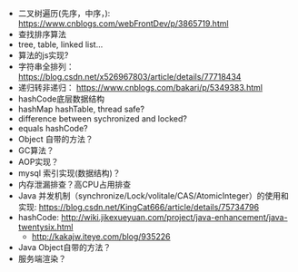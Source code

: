 
- 二叉树遍历(先序，中序，): https://www.cnblogs.com/webFrontDev/p/3865719.html
- 查找排序算法
- tree, table, linked list...
- 算法的js实现?
- 字符串全排列：https://blog.csdn.net/x526967803/article/details/77718434
- 递归转非递归： https://www.cnblogs.com/bakari/p/5349383.html
- hashCode底层数据结构
- hashMap hashTable, thread safe?
- difference between sychronized and locked?
- equals hashCode?
- Object 自带的方法？
- GC算法？
- AOP实现？
- mysql 索引实现(数据结构)？
- 内存泄漏排查？高CPU占用排查
- Java 并发机制（synchronize/Lock/volitale/CAS/AtomicInteger）的使用和实现: https://blog.csdn.net/KingCat666/article/details/75734796
- hashCode: http://wiki.jikexueyuan.com/project/java-enhancement/java-twentysix.html
  - http://kakajw.iteye.com/blog/935226
- Java Object自带的方法？
- 服务端渲染？
